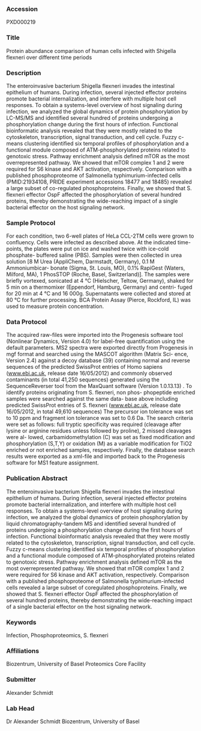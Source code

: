 ### Accession
PXD000219

### Title
Protein abundance comparison of human cells infected with Shigella flexneri over different time periods

### Description
The enteroinvasive bacterium Shigella flexneri invades the intestinal epithelium of humans. During infection, several injected effector proteins promote bacterial internalization, and interfere with multiple host cell responses. To obtain a systems-level overview of host signaling during infection, we analyzed the global dynamics of protein phosphorylation by LC-MS/MS and identified several hundred of proteins undergoing a phosphorylation change during the first hours of infection. Functional bioinformatic analysis revealed that they were mostly related to the cytoskeleton, transcription, signal transduction, and cell cycle. Fuzzy c-means clustering identified six temporal profiles of phosphorylation and a functional module composed of ATM-phosphorylated proteins related to genotoxic stress. Pathway enrichment analysis defined mTOR as the most overrepresented pathway. We showed that mTOR complex 1 and 2 were required for S6 kinase and AKT activation, respectively. Comparison with a published phosphoproteome of Salmonella typhimurium-infected cells (PMID:21934108, PRIDE experiment accessions 18477 and 18485) revealed a large subset of co-regulated phosphoproteins. Finally, we showed that S. flexneri effector OspF affected the phosphorylation of several hundred proteins, thereby demonstrating the wide-reaching impact of a single bacterial effector on the host signaling network.

### Sample Protocol
For each condition, two 6-well plates of HeLa CCL-2TM cells were grown to confluency. Cells were infected as described above. At the indicated time-points, the plates were put on ice and washed twice with ice-cold phosphate- buffered saline (PBS). Samples were then collected in urea solution [8 M Urea (AppliChem, Darmstadt, Germany), 0.1 M Ammoniumbicar- bonate (Sigma, St. Louis, MO), 0.1% RapiGest (Waters, Milford, MA), 1 PhosSTOP (Roche, Basel, Switzerland)]. The samples were briefly vortexed, sonicated at 4 °C (Hielscher, Teltow, Germany), shaked for 5 min on a thermomixer (Eppendorf, Hamburg, Germany) and centri- fuged for 20 min at 4 °C and 16 000g. Supernatants were collected and stored at 80 °C for further processing. BCA Protein Assay (Pierce, Rockford, IL) was used to measure protein concentration.

### Data Protocol
The acquired raw-files were imported into the Progenesis software tool (Nonlinear Dynamics, Version 4.0) for label-free quantification using the default parameters. MS2 spectra were exported directly from Progenesis in mgf format and searched using the MASCOT algorithm (Matrix Sci- ence, Version 2.4) against a decoy database (39) containing normal and reverse sequences of the predicted SwissProt entries of Homo sapiens (www.ebi.ac.uk, release date 16/05/2012) and commonly observed contaminants (in total 41,250 sequences) generated using the SequenceReverser tool from the MaxQuant software (Version 1.0.13.13) . To identify proteins originating from S. flexneri, non phos- phopeptide enriched samples were searched against the same data- base above including predicted SwissProt entries of S. flexneri (www.ebi.ac.uk, release date 16/05/2012, in total 49,610 sequences) The precursor ion tolerance was set to 10 ppm and fragment ion tolerance was set to 0.6 Da. The search criteria were set as follows: full tryptic specificity was required (cleavage after lysine or arginine residues unless followed by proline), 2 missed cleavages were al- lowed, carbamidomethylation (C) was set as fixed modification and phosphorylation (S,T,Y) or oxidation (M) as a variable modification for TiO2 enriched or not enriched samples, respectively. Finally, the database search results were exported as a xml-file and imported back to the Progenesis software for MS1 feature assignment.

### Publication Abstract
The enteroinvasive bacterium Shigella flexneri invades the intestinal epithelium of humans. During infection, several injected effector proteins promote bacterial internalization, and interfere with multiple host cell responses. To obtain a systems-level overview of host signaling during infection, we analyzed the global dynamics of protein phosphorylation by liquid chromatography-tandem MS and identified several hundred of proteins undergoing a phosphorylation change during the first hours of infection. Functional bioinformatic analysis revealed that they were mostly related to the cytoskeleton, transcription, signal transduction, and cell cycle. Fuzzy c-means clustering identified six temporal profiles of phosphorylation and a functional module composed of ATM-phosphorylated proteins related to genotoxic stress. Pathway enrichment analysis defined mTOR as the most overrepresented pathway. We showed that mTOR complex 1 and 2 were required for S6 kinase and AKT activation, respectively. Comparison with a published phosphoproteome of Salmonella typhimurium-infected cells revealed a large subset of coregulated phosphoproteins. Finally, we showed that S. flexneri effector OspF affected the phosphorylation of several hundred proteins, thereby demonstrating the wide-reaching impact of a single bacterial effector on the host signaling network.

### Keywords
Infection, Phosphoproteomics, S. flexneri

### Affiliations
Biozentrum, University of Basel
Proteomics Core Facility

### Submitter
Alexander Schmidt

### Lab Head
Dr Alexander Schmidt
Biozentrum, University of Basel


